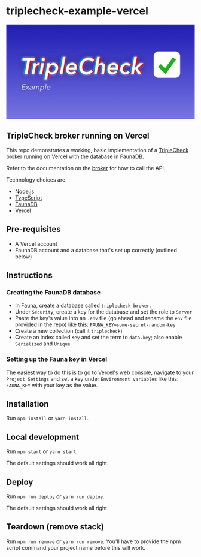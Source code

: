 # triplecheck-example-vercel

![TripleCheck example implementation](readme/triplecheck-example.png)

## TripleCheck broker running on Vercel

This repo demonstrates a working, basic implementation of a [TripleCheck broker](https://github.com/mikaelvesavuori/triplecheck-broker) running on Vercel with the database in FaunaDB.

Refer to the documentation on the [broker](https://github.com/mikaelvesavuori/triplecheck-broker) for how to call the API.

Technology choices are:

- [Node.js](https://nodejs.org/en/)
- [TypeScript](https://www.typescriptlang.org)
- [FaunaDB](https://fauna.com)
- [Vercel](https://vercel.com/)

## Pre-requisites

- A Vercel account
- FaunaDB account and a database that's set up correctly (outlined below)

## Instructions

### Creating the FaunaDB database

- In Fauna, create a database called `triplecheck-broker`.
- Under `Security`, create a key for the database and set the role to `Server`
- Paste the key's value into an `.env` file (go ahead and rename the `env` file provided in the repo) like this: `FAUNA_KEY=some-secret-random-key`
- Create a new collection (call it `triplecheck`)
- Create an index called `Key` and set the term to `data.key`; also enable `Serialized` and `Unique`

### Setting up the Fauna key in Vercel

The easiest way to do this is to go to Vercel's web console, navigate to your `Project Settings` and set a key under `Environment variables` like this: `FAUNA_KEY` with your key as the value.

## Installation

Run `npm install` or `yarn install`.

## Local development

Run `npm start` or `yarn start`.

The default settings should work all right.

## Deploy

Run `npm run deploy` or `yarn run deploy`.

The default settings should work all right.

## Teardown (remove stack)

Run `npm run remove` or `yarn run remove`. You'll have to provide the npm script command your project name before this will work.
